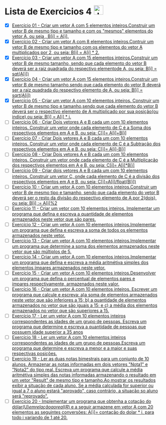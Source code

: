  # Lista de Exercicios 4 <img align="" alt="Java" height="30" width="" src="https://cdn.jsdelivr.net/gh/devicons/devicon/icons/java/java-original.svg"/>

 - [x] [Exercício 01 - Criar um vetor A com 5 elementos inteiros.Construir um vetor B de mesmo tipo e tamanho e com os "mesmos" elementos do vetor A, ou seja , B[i] = A[i]. ](https://github.com/Giovani-Gomes/Exercicio_4-Java/tree/main/Exerc%C3%ADcio%2001)
 - [x] [Exercício 02 - Criar um vetor A com 8 elementos inteiros.Contruir um vetor B de mesmo tipo e tamanho com os elementos do vetor A multiplicados por 2, ou seja: B[i] = A[i] * 2.](https://github.com/Giovani-Gomes/Exercicio_4-Java/tree/main/Exerc%C3%ADcio%2002)
 - [x] [Exercício 03 - Criar um vetor A com 15 elementos inteiros.Construir um vetor B de mesmo tamanho, sendo que cada elemento do vetor B deverá ser a raiz quadrada do respectivo elementode A, ou seja: B[i] = sqt(A[i]) ](https://github.com/Giovani-Gomes/Exercicio_4-Java/tree/main/Exerc%C3%ADcio%2003)
 - [x] [Exercício 04 - Criar um vetor A com 15 elementos inteiros.Construir um vetor B de mesmo tamanho,sendo que cada elemento do vetor B deverá ser a raiz quadrada do respectivo elemento de A, ou seja: B[i] = sqrt(A[i]) ](https://github.com/Giovani-Gomes/Exercicio_4-Java/tree/main/Exerc%C3%ADcio%2004)
 - [x] [Exercício 05 - Criar um vetor A com 10 elementos inteiros. Construir um vetor B de mesmo tipo e tamanho,sendo que cada elemento do vetor B deverá ser o respectivo elemento de A multiplicado por sua posição(ou indice),ou seja: B[i] = A[i] * i. ](https://github.com/Giovani-Gomes/Exercicio_4-Java/tree/main/Exerc%C3%ADcio%2005)
 - [ ] [Exercício 06 - Criar Dois vetores A e B cada um com 10 elementos inteiros. Construir um vetor onde cada elemento de C é a Soma dos respectivos elementos em A e B, ou seja: C[i]= A[i]+B[i]]()
 - [ ] [Exercício 07 - Criar Dois vetores A e B cada um com 10 elementos inteiros. Construir um vetor onde cada elemento de C é a Subtração dos respectivos elementos em A e B, ou seja: C[i]= A[i]-B[i]]()
 - [ ] [Exercício 08 - Criar Dois vetores A e B cada um com 10 elementos inteiros. Construir um vetor onde cada elemento de C é a Multiplicação dos respectivos elementos em A e B, ou seja: C[i]= A[i]*B[i]]()
 - [ ] [Exercício 09 - Criar dois vetores A e B cada um com 10 elementos inteiros. Construir um vetor C, onde cada elemento de C é a divisão dos respectivos elementos em A e B, ou seja: C[i]=A[i]/float(B[i])]()
 - [ ] [Exercício 10 - Criar um vetor A com 10 elementos inteiros.Construir um vetor B de mesmo tipo e tamanho, sendo que cada elemento do vetor B deverá ser o resto da divisão do respectivo elemento de A por 2(dois), ou seja: B[i] := A[i]%2]()
 - [ ] [Exercício 11 - Criar um vetor com 10 elementos inteiros. Implementar um programa que defina e escreva a quantidade de elementos armazenados neste vetor que são pares.]()
 - [ ] [Exercício 12 - Criar um vetor A com 10 elementos inteiros.Implementar um programa que defina e escreva a soma de todos os elementos armazenados neste vetor.]()
 - [ ] [Exercício 13 - Criar um vetor A com 10 elementos inteiros.Implementar um programa que determine a soma dos elementos armazenados neste vetor que são múltiplos de 5.]()
 - [ ] [Exercício 14 - Criar um vetor A com 10 elementos inteiros.Implementar um programa que defina e escreva a média aritmétiva simples dos elementos ímpares armazenados neste vetor.]()
 - [ ] [Exercício 15 - Criar um vetor A com 10 elementos inteiros.Desenvolver um programa que defina o percentual de elementos pares e ímpares,respectivamente, armazenados neste valor.]()
 - [ ] [Exercício 16 - Criar um vetor A com 10 elementos inteiros. Escrever um programa que calcule e escreva: a)a soma de elementos armazenados neste vetor que são inferiores a 15; b) a quantidade de elementos armazenados no vetor que são iguais a 15; e c) a média dos elementos armazenados no vetor que são superiores a 15.]()
 - [ ] [Exercício 17 - Ler um vetor A com 10 elementos inteiros correspondentes as idades de um grupo de pessoas. Escreva um programa que determine e escreva a quantidade de pessoas que possuem idade superior a 35 anos]()
 - [ ] [Exercício 18 - Ler um vetor A com 10 elementos inteiros correspondentes as idades de um grupo de pessoas.Escreva um programa que determine e escreva a menor e a maior e suas respectivas posições.]()
 - [ ] [Exercício 19 - Ler as duas notas bimestrais para um conjunto de 10 alunos. Armazenar as notas informadas em dois vetores "Nota1" e "Nota2" do tipo real. Escreva um programa que calcule a média aritmétiva simples das notas informadas armazenando o resultado em um vetor "Result" de mesmo tipo e tamanho.Ao mostrar os resultados exibir a situação de cada aluno. Se a média calculada for superior ou igual a 7 o aluno estará "aprovado", caso contrário, a situação so aluno será "reprovado".]()
 - [ ] [Exercício 20 - Implementar um programa que obtenha a cotação do dólar(U$) em relação ao real (R$) e a seguir armazene em vetor A com 20 elementos as seguintes conversões: A[i]= contação do dolar * i, para todo i variando de 1 até 20.]()